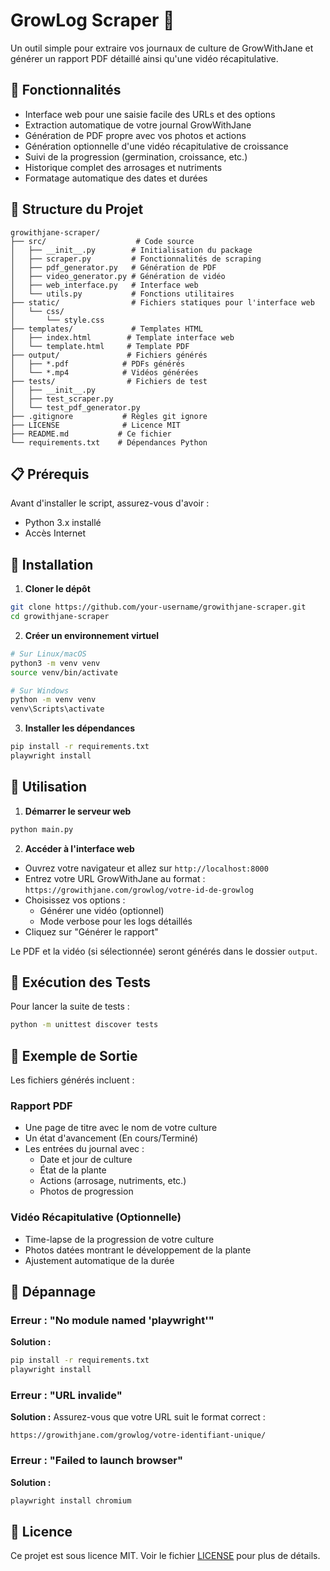 # GrowLog Scraper 🌱

Un outil simple pour extraire vos journaux de culture de GrowWithJane et générer un rapport PDF détaillé ainsi qu'une vidéo récapitulative.

## 🚀 Fonctionnalités

- Interface web pour une saisie facile des URLs et des options
- Extraction automatique de votre journal GrowWithJane
- Génération de PDF propre avec vos photos et actions
- Génération optionnelle d'une vidéo récapitulative de croissance
- Suivi de la progression (germination, croissance, etc.)
- Historique complet des arrosages et nutriments 
- Formatage automatique des dates et durées

## 📂 Structure du Projet

```
growithjane-scraper/
├── src/                    # Code source
│   ├── __init__.py        # Initialisation du package
│   ├── scraper.py         # Fonctionnalités de scraping
│   ├── pdf_generator.py   # Génération de PDF
│   ├── video_generator.py # Génération de vidéo
│   ├── web_interface.py   # Interface web
│   └── utils.py           # Fonctions utilitaires
├── static/                # Fichiers statiques pour l'interface web
│   └── css/              
│       └── style.css
├── templates/             # Templates HTML
│   ├── index.html        # Template interface web
│   └── template.html     # Template PDF
├── output/               # Fichiers générés
│   ├── *.pdf            # PDFs générés
│   └── *.mp4            # Vidéos générées
├── tests/                # Fichiers de test
│   ├── __init__.py
│   ├── test_scraper.py
│   └── test_pdf_generator.py
├── .gitignore           # Règles git ignore
├── LICENSE              # Licence MIT
├── README.md           # Ce fichier
└── requirements.txt    # Dépendances Python
```

## 📋 Prérequis

Avant d'installer le script, assurez-vous d'avoir :

- Python 3.x installé
- Accès Internet

## 💾 Installation

1. **Cloner le dépôt**
```bash
git clone https://github.com/your-username/growithjane-scraper.git
cd growithjane-scraper
```

2. **Créer un environnement virtuel**
```bash
# Sur Linux/macOS
python3 -m venv venv
source venv/bin/activate

# Sur Windows
python -m venv venv
venv\Scripts\activate
```

3. **Installer les dépendances**
```bash
pip install -r requirements.txt
playwright install
```

## 🎯 Utilisation

1. **Démarrer le serveur web**
```bash
python main.py
```

2. **Accéder à l'interface web**
- Ouvrez votre navigateur et allez sur `http://localhost:8000`
- Entrez votre URL GrowWithJane au format : `https://growithjane.com/growlog/votre-id-de-growlog`
- Choisissez vos options :
  - Générer une vidéo (optionnel)
  - Mode verbose pour les logs détaillés
- Cliquez sur "Générer le rapport"

Le PDF et la vidéo (si sélectionnée) seront générés dans le dossier `output`.

## 🧪 Exécution des Tests

Pour lancer la suite de tests :
```bash
python -m unittest discover tests
```

## 📸 Exemple de Sortie

Les fichiers générés incluent :

### Rapport PDF
- Une page de titre avec le nom de votre culture
- Un état d'avancement (En cours/Terminé)
- Les entrées du journal avec :
  - Date et jour de culture
  - État de la plante
  - Actions (arrosage, nutriments, etc.)
  - Photos de progression

### Vidéo Récapitulative (Optionnelle)
- Time-lapse de la progression de votre culture
- Photos datées montrant le développement de la plante
- Ajustement automatique de la durée

## 🔧 Dépannage

### Erreur : "No module named 'playwright'"
**Solution :**
```bash
pip install -r requirements.txt
playwright install
```

### Erreur : "URL invalide"
**Solution :**
Assurez-vous que votre URL suit le format correct :
```
https://growithjane.com/growlog/votre-identifiant-unique/
```

### Erreur : "Failed to launch browser"
**Solution :**
```bash
playwright install chromium
```

## 📄 Licence

Ce projet est sous licence MIT. Voir le fichier [LICENSE](LICENSE) pour plus de détails.